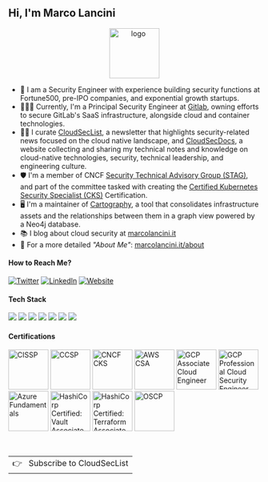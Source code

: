 ## Hi, I'm Marco Lancini

<p align="center">
  <a href="https://www.marcolancini.it/">
    <img width="100" src="https://www.marcolancini.it/images/layout/logo.png" alt="logo" />
  </a>
</p>

- 💼 I am a Security Engineer with experience building security functions at Fortune500, pre-IPO companies, and exponential growth startups.
- 👨🏻‍💻 Currently, I'm a Principal Security Engineer at <a href='https://gitlab.com/' target='_blank'>Gitlab</a>, owning efforts to secure GitLab's SaaS infrastructure, alongside cloud and container technologies.
- ✍🏻 I curate <a href='https://cloudseclist.com/' target='_blank'>CloudSecList</a>, a newsletter that highlights security-related news focused on the cloud native landscape, and <a href='https://cloudsecdocs.com/' target='_blank'>CloudSecDocs</a>, a website collecting and sharing my technical notes and knowledge on cloud-native technologies, security, technical leadership, and engineering culture.
- 🛡 I'm a member of CNCF <a href='https://github.com/cncf/tag-security' target='_blank'>Security Technical Advisory Group (STAG)</a>, and part of the committee tasked with creating the <a href='https://training.linuxfoundation.org/certification/certified-kubernetes-security-specialist/' target='_blank'>Certified Kubernetes Security Specialist (CKS)</a> Certification.
- 🖥 I'm a maintainer of <a href='https://github.com/lyft/cartography' target='_blank'>Cartography</a>, a tool that consolidates infrastructure assets and the relationships between them in a graph view powered by a Neo4j database.
- 📚 I blog about cloud security at <a href='https://www.marcolancini.it/' target='_blank'>marcolancini.it</a>
- 💬 For a more detailed *"About Me"*: <a href='https://www.marcolancini.it/about/' target='_blank'>marcolancini.it/about</a>


#### How to Reach Me?

[![Twitter](https://img.shields.io/badge/-TWITTER-0077B5?style=for-the-badge&logo=twitter&logoColor=white)](https://twitter.com/lancinimarco)
[![LinkedIn](https://img.shields.io/badge/-LINKEDIN-0077B5?style=for-the-badge&logo=linkedin&logoColor=white)](https://www.linkedin.com/in/marcolancini/)
[![Website](https://img.shields.io/badge/-WEBSITE-0077B5?style=for-the-badge&logo=jekyll&logoColor=white)](https://marcolancini.it)


#### Tech Stack

<!-- https://github.com/Ileriayo/markdown-badges -->
<img src="https://img.shields.io/badge/AWS%20-%23FF9900.svg?&style=for-the-badge&logo=amazon-aws&logoColor=white"/>&nbsp;<img src="https://img.shields.io/badge/Google%20Cloud%20-%234285F4.svg?&style=for-the-badge&logo=google-cloud&logoColor=white"/>&nbsp;<img src="https://img.shields.io/badge/azure%20-%230072C6.svg?&style=for-the-badge&logo=azure-devops&logoColor=white"/>&nbsp;<img src="https://img.shields.io/badge/docker%20-%230db7ed.svg?&style=for-the-badge&logo=docker&logoColor=white"/>&nbsp;<img src="https://img.shields.io/badge/kubernetes%20-%23326ce5.svg?&style=for-the-badge&logo=kubernetes&logoColor=white"/>&nbsp;<img src="https://img.shields.io/badge/terraform-%235835CC.svg?style=for-the-badge&logo=terraform&logoColor=white"/>&nbsp;<img src="https://img.shields.io/badge/python-3670A0?style=for-the-badge&logo=python&logoColor=ffdd54"/>


#### Certifications

<a href="https://www.credly.com/badges/2896d982-5049-407a-b38b-f1a9694f0031/public_url" target="_blank"><img src="https://marcolancini.it/images/about/cissp.png" class="cert" alt='CISSP' width="80px"></a>
<a href="https://www.credly.com/badges/df6e81a4-685e-4d34-b763-4c1db2194645/public_url" target="_blank"><img src="https://marcolancini.it/images/about/ccsp.png" class="cert" alt='CCSP' width="80px"></a>
<a href="https://www.credly.com/badges/ac592c8b-905b-4cfa-845a-cca49030084a/public_url" target="_blank"><img src="https://marcolancini.it/images/about/cncf_cks.png" class="cert" alt='CNCF CKS' width="80px"></a>
<a href="https://www.credly.com/badges/b1268140-4b5e-42c5-ac3d-113c2036d7cd/public_url" target="_blank"><img src="https://marcolancini.it/images/about/aws_csa.png" class="cert" alt='AWS CSA' width="80px"></a>
<a href="https://www.credential.net/3ecf1597-ba30-4d3d-9403-b23d1de14548" target="_blank"><img src="https://marcolancini.it/images/about/gcp_associate.png" class="cert" alt="GCP Associate Cloud Engineer" width="80px"></a>
<a href="https://www.credential.net/3a75d99c-a92e-4d80-b376-d9c561b46846" target="_blank"><img src="https://marcolancini.it/images/about/gcp_security.png" class="cert" alt="GCP Professional Cloud Security Engineer" width="80px"></a>
<a href="https://www.credly.com/badges/e4728ce8-b228-443a-b1a3-e0abd6f93d09/public_url" target="_blank"><img src="https://marcolancini.it/images/about/azure_fundamentals.png" class="cert" alt='Azure Fundamentals' width="80px"></a>
<a href="https://www.credly.com/badges/2e06805e-69ca-43bc-92f3-706dd51b238c/public_url" target="_blank"><img src="https://marcolancini.it/images/about/hashicorp-certified-vault-associate.png" class="cert" alt='HashiCorp Certified: Vault Associate' width="80px"></a>
<a href="https://www.credly.com/badges/2b646b25-ea73-436b-abfd-35b2a602741f/public_url" target="_blank"><img src="https://marcolancini.it/images/about/hashicorp-certified-terraform-associate.png" class="cert" alt='HashiCorp Certified: Terraform Associate' width="80px"></a>
<a href="https://www.credential.net/de7790a9-474b-4d39-80c0-2f222fe5f4e2" target="_blank"><img src="https://marcolancini.it/images/about/oscp.png" class="cert" alt='OSCP' width="80px"></a>

<br>
<a href="https://cloudseclist.com/">
  <table align="right">
      <tr>
          <td>
            👉 &nbsp;&nbsp;Subscribe to CloudSecList
          </td>
      </tr>
  </table>
</a>
